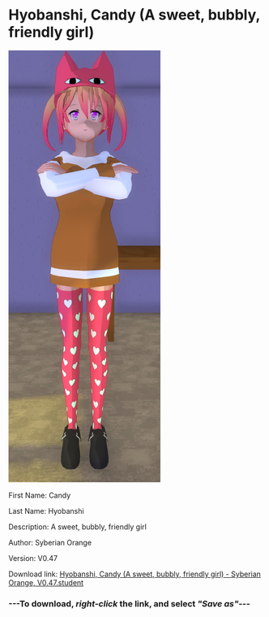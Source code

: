 # Hyobanshi, Candy (A sweet, bubbly, friendly girl)

<img src="https://raw.githubusercontent.com/Arbiter1223/Daigaku-Gurashi-Custom-Students/master/Students/Files/Hyobanshi%2C%20Candy%20(A%20sweet%2C%20bubbly%2C%20friendly%20girl).png" title="Hyobanshi, Candy (A sweet, bubbly, friendly girl) - Syberian Orange, V0.47">

First Name: Candy

Last Name: Hyobanshi

Description: A sweet, bubbly, friendly girl

Author: Syberian Orange

Version: V0.47

Download link: <a href="https://raw.githubusercontent.com/Arbiter1223/Daigaku-Gurashi-Custom-Students/master/Students/Files/Hyobanshi%2C%20Candy%20(A%20sweet%2C%20bubbly%2C%20friendly%20girl)%20-%20Syberian%20Orange%2C%20V0.47.student">Hyobanshi, Candy (A sweet, bubbly, friendly girl) - Syberian Orange, V0.47.student</a>

### ---**To download, _right-click_ the link, and select _"Save as"_**---
